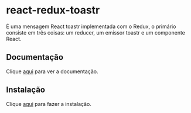 # react-redux-toastr

É uma mensagem React toastr implementada com o Redux, o primário consiste em três coisas: um reducer, um emissor toastr e um componente React.

## Documentação

Clique [aqui](https://github.com/diegoddox/react-redux-toastr) para ver a documentação.

## Instalação

Clique [aqui](https://www.npmjs.com/package/react-redux-toastr) para fazer a instalação.